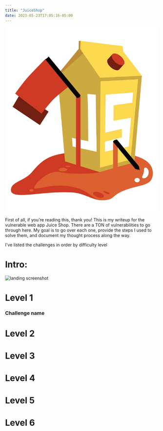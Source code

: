 ```yaml
---
title: "JuiceShop"
date: 2023-05-23T17:05:16-05:00
---
```


![Img](https://github.com/jjolley91/blog/blob/main/images/juice_shop.jpg?raw=true)

First of all, if you're reading this, thank you! This is my writeup for the vulnerable web app Juice Shop. There are a TON of vulnerabilities to go through here. My goal is to go over each one, provide the steps I used to solve them, and document my thought process along the way.

I've listed the challenges in order by difficulty level 

# Intro:

![landing screenshot](landing.png)




# Level  1


### Challenge name




# Level 2


# Level 3


# Level 4


# Level 5


# Level 6 